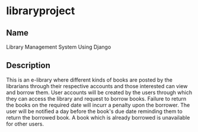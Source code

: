 # libraryproject

## Name
Library Management System Using Django

## Description 
This is an e-library where different kinds of books are posted by the librarians through their respective accounts and those interested can view and borrow them. User accounts will be created by the users through which they can access the library and request to borrow books. Failure to return the books on the required date will incurr a penalty upon the borrower.
The user will be notified a day before the book's due date reminding them to return the borrowed book. A book which is already borrowed is unavailable for other users.

<!-- 
## Project status
If you have run out of energy or time for your project, put a note at the top of the README saying that development has slowed down or stopped completely. Someone may choose to fork your project or volunteer to step in as a maintainer or owner, allowing your project to keep going. You can also make an explicit request for maintainers. -->
